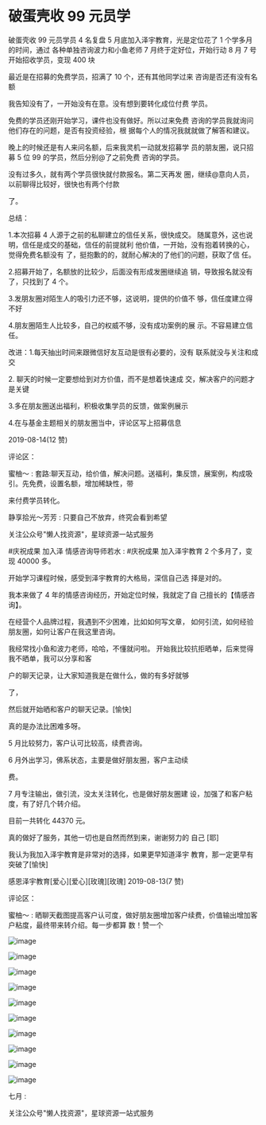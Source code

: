# 破蛋壳收 99 元员学

破蛋壳收 99 元员学员 4 名复盘 5 月底加入泽宇教育，光是定位花了 1 个学多月的时间，通过 各种单独咨询波力和小鱼老师 7 月终于定好位，开始行动 8 月 7 号开始招收学员，变现 400 块

最近是在招募的免费学员，招满了 10 个，还有其他同学过来 咨询是否还有没有名额

我告知没有了，一开始没有在意。没有想到要转化成位付费 学员。

免费的学员还刚开始学习，课件也没有做好。所以过来免费 咨询的学员我就询问他们存在的问题，是否有投资经验，根 据每个人的情况我就就做了解答和建议。

晚上的时候还是有人来问名额，后来我灵机一动就发招募学 员的朋友圈，说只招募 5 位 99 的学员，然后分别@了之前免费 咨询的学员。

没有过多久，就有两个学员很快就付款报名。第二天再发 圈，继续@意向人员，以前聊得比较好，很快也有两个付款

了。

总结：

1.本次招募 4 人源于之前的私聊建立的信任关系，很快成交。 随属意外，这也说明，信任是成交的基础，信任的前提就利 他价值，一开始，没有抱着转换的心，觉得免费名额没有 了，挺抱歉的的，就耐心解决的了他们的问题，获取了信 任。

2.招募开始了，名额放的比较少，后面没有形成发圈继续追 销，导致报名就没有了，只找到了 4 个。

3.发朋友圈对陌生人的吸引力还不够，这说明，提供的价值不 够，信任度建立得不好

4.朋友圈陌生人比较多，自己的权威不够，没有成功案例的展 示。不容易建立信任。

改进：1.每天抽出时间来跟微信好友互动是很有必要的，没有 联系就没与关注和成交

2\. 聊天的时候一定要想给到对方价值，而不是想着快速成 交，解决客户的问题才是关键

3.多在朋友圈送出福利，积极收集学员的反馈，做案例展示

4.在与基金主题相关的朋友圈当中，评论区写上招募信息

2019-08-14(12 赞)

评论区：

蜜柚～ : 套路:聊天互动，给价值，解决问题。送福利，集反馈，展案例，构成吸引。先免费，设置名额，增加稀缺性，带

来付费学员转化。

静享拾光～芳芳 : 只要自己不放弃，终究会看到希望

关注公众号"懒人找资源"，星球资源一站式服务

#庆祝成果 加入泽 情感咨询导师若水 : #庆祝成果 加入泽宇教育 2 个多月了，变现 40000 多。

开始学习课程时候，感受到泽宇教育的大格局，深信自己选 择是对的。

我本来做了 4 年的情感咨询经历，开始定位时候，我就定了自 己擅长的【情感咨询】。

在经营个人品牌过程，我遇到不少困难，比如如何写文章， 如何引流，如何经验朋友圈，如何让客户在我这里咨询。

我经常找小鱼和波力老师，哈哈，不懂就问啦。 开始我比较抗拒晒单，后来觉得我不晒单，我可以分享和客

户的聊天记录，让大家知道我是在做什么，做的有多好就够

了，

然后就开始晒和客户的聊天记录。[愉快]

真的是办法比困难多呀。

5 月比较努力，客户认可比较高，续费咨询。

6 月外出学习，佛系状态，主要是做好朋友圈，客户主动续

费。

7 月专注输出，做引流，没太关注转化，也是做好朋友圈建 设，加强了和客户粘度，有了好几个转介绍。

目前一共转化 44370 元。

真的做好了服务，其他一切也是自然而然到来，谢谢努力的 自己 [耶]

我认为我加入泽宇教育是非常对的选择，如果更早知道泽宇 教育，那一定更早有突破了[愉快]

感恩泽宇教育[爱心][爱心][玫瑰][玫瑰] 2019-08-13(7 赞)

评论区：

蜜柚～ : 晒聊天截图提高客户认可度，做好朋友圈增加客户续费，价值输出增加客户粘度，最终带来转介绍。每一步都算 数！赞一个

![image](img/Image_102.png)

![image](img/Image_103.png)

![image](img/Image_104.png)

![image](img/Image_105.png)

![image](img/Image_106.png)

![image](img/Image_107.png)

![image](img/Image_108.png)

![image](img/Image_109.png)

![image](img/Image_110.png)

![image](img/Image_111.png)

七月 :

关注公众号"懒人找资源"，星球资源一站式服务